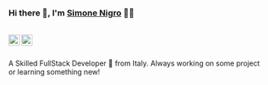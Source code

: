### Hi there 👋, I'm [Simone Nigro](https://github.com/nigrosimone/) 👨‍💻

<br/>

<a href="https://www.linkedin.com/in/simonenigro/">
  <img align="left" alt="Simone's Linkedin" width="22px" src="https://cdn.jsdelivr.net/npm/simple-icons@v3/icons/linkedin.svg" />
</a>

<a href="https://stackoverflow.com/users/3043248/simone-nigro?tab=profile">
  <img align="left" alt="Simone's Stackoverflow" width="22px" src="https://cdn.jsdelivr.net/npm/simple-icons@v3/icons/stackoverflow.svg" />
</a>

<br />

<br/>

<p>
A Skilled FullStack Developer 🚀 from Italy. Always working on some project or learning something new!
</p>
